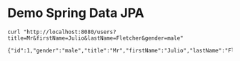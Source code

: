 # Demo Spring Data JPA

`curl "http://localhost:8080/users?title=Mr&firstName=Julio&lastName=Fletcher&gender=male"`

```
{"id":1,"gender":"male","title":"Mr","firstName":"Julio","lastName":"Fletcher","email":"julio.fletcher@example.com","username":"heavymeercat178","password":"football1","nationality":"IE"}
```
